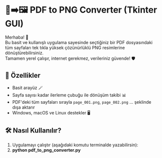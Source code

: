 # 📄➡️🖼️ PDF to PNG Converter (Tkinter GUI)

Merhaba! 👋  
Bu basit ve kullanışlı uygulama sayesinde seçtiğiniz bir PDF dosyasındaki tüm sayfaları tek tıkla yüksek çözünürlüklü PNG resimlerine dönüştürebilirsiniz.  
Tamamen yerel çalışır, internet gerekmez, verileriniz güvende! 🛡️

## 🚀 Özellikler
- Basit arayüz 🪄
- Sayfa sayısı kadar ilerleme çubuğu ile dönüşüm takibi 📊
- PDF'deki tüm sayfaları sırayla `page_001.png`, `page_002.png` ... şeklinde dışa aktarır
- Windows, macOS ve Linux destekler 🖥️

## 🛠️ Nasıl Kullanılır?
1. Uygulamayı çalıştır (aşağıdaki komutu terminalde yazabilirsin):
2. 
   **python pdf_to_png_converter.py**
